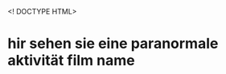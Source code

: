 <! DOCTYPE HTML>
<html>
<head>
</head>
<Body>
<h1>hir sehen sie eine paranormale aktivität
<a herf="12/1.mp4" title="tipard movie">film name</a>
</body > 
</html >
